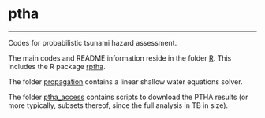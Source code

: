 # ptha
------
Codes for probabilistic tsunami hazard assessment.

The main codes and README information reside in the folder [R](R). This
includes the R package [rptha](R/rptha).

The folder [propagation](propagation) contains a linear shallow water equations solver.

The folder [ptha_access](ptha_access) contains scripts to download the PTHA
results (or more typically, subsets thereof, since the full analysis in TB in
size).
